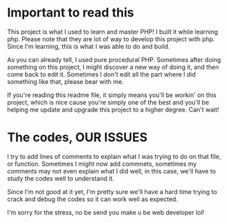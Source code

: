 # Important to read this

This project is what I used to learn and master PHP! I built it while learning php. 
Please note that they are lot of way to develop this project with php. Since I'm learning, this is what I was able to do and build. 


As you can already tell, I used pure procedural PHP. Sometimes after doing something on this project, I might discover a new way of doing it, and then come back to edit it. Sometimes I don't edit all the part where I did something like that, please bear with me. 

If you're reading this readme file, it simply means you'll be workin' on this project, which is nice cause you're simply one of the best and you'll be helping me update and upgrade this project to a higher degree. Can't wait!

# The codes, OUR ISSUES

I try to add lines of comments to explain what I was trying to do on that file, or function. Sometimes I might now add commnets, sometimes my comments may not even explain what I did well, in this case, we'll have to  study the codes well to understand it. 

Since I'm not good at it yet, I'm pretty sure we'll have a hard time trying to crack and debug the codes so it can work well as expected. 

I'm sorry for the stress, no be send you make u be web developer lol!



